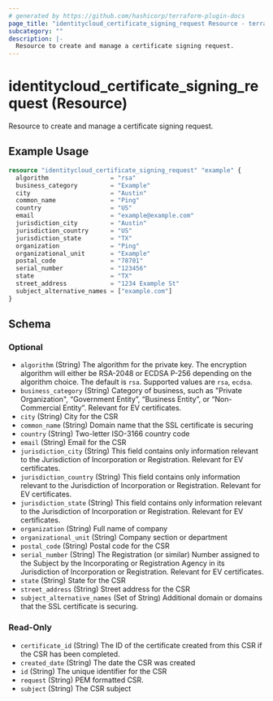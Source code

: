 ```yaml
---
# generated by https://github.com/hashicorp/terraform-plugin-docs
page_title: "identitycloud_certificate_signing_request Resource - terraform-provider-identitycloud"
subcategory: ""
description: |-
  Resource to create and manage a certificate signing request.
---
```


# identitycloud_certificate_signing_request (Resource)

Resource to create and manage a certificate signing request.

## Example Usage

```terraform
resource "identitycloud_certificate_signing_request" "example" {
  algorithm                 = "rsa"
  business_category         = "Example"
  city                      = "Austin"
  common_name               = "Ping"
  country                   = "US"
  email                     = "example@example.com"
  jurisdiction_city         = "Austin"
  jurisdiction_country      = "US"
  jurisdiction_state        = "TX"
  organization              = "Ping"
  organizational_unit       = "Example"
  postal_code               = "78701"
  serial_number             = "123456"
  state                     = "TX"
  street_address            = "1234 Example St"
  subject_alternative_names = ["example.com"]
}
```

<!-- schema generated by tfplugindocs -->
## Schema

### Optional

- `algorithm` (String) The algorithm for the private key. The encryption algorithm will either be RSA-2048 or ECDSA P-256 depending on the algorithm choice. The default is `rsa`. Supported values are `rsa`, `ecdsa`.
- `business_category` (String) Category of business, such as "Private Organization", “Government Entity”, “Business Entity”, or “Non-Commercial Entity”. Relevant for EV certificates.
- `city` (String) City for the CSR
- `common_name` (String) Domain name that the SSL certificate is securing
- `country` (String) Two-letter ISO-3166 country code
- `email` (String) Email for the CSR
- `jurisdiction_city` (String) This field contains only information relevant to the Jurisdiction of Incorporation or Registration. Relevant for EV certificates.
- `jurisdiction_country` (String) This field contains only information relevant to the Jurisdiction of Incorporation or Registration. Relevant for EV certificates.
- `jurisdiction_state` (String) This field contains only information relevant to the Jurisdiction of Incorporation or Registration. Relevant for EV certificates.
- `organization` (String) Full name of company
- `organizational_unit` (String) Company section or department
- `postal_code` (String) Postal code for the CSR
- `serial_number` (String) The Registration (or similar) Number assigned to the Subject by the Incorporating or Registration Agency in its Jurisdiction of Incorporation or Registration. Relevant for EV certificates.
- `state` (String) State for the CSR
- `street_address` (String) Street address for the CSR
- `subject_alternative_names` (Set of String) Additional domain or domains that the SSL certificate is securing.

### Read-Only

- `certificate_id` (String) The ID of the certificate created from this CSR if the CSR has been completed.
- `created_date` (String) The date the CSR was created
- `id` (String) The unique identifier for the CSR
- `request` (String) PEM formatted CSR.
- `subject` (String) The CSR subject
